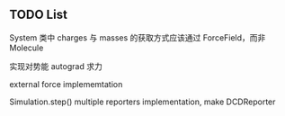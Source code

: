 ## TODO List

System 类中 charges 与 masses 的获取方式应该通过 ForceField，而非 Molecule

实现对势能 autograd 求力

external force implememtation

Simulation.step() multiple reporters implementation, make DCDReporter
